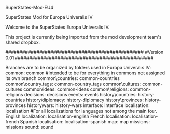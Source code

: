 
SuperStates-Mod-EU4

SuperStates Mod for Europa Univeralis IV

Welcome to the SuperStates Europa Univeralis IV.

This project is currently being imported from the mod development team's shared dropbox.

################################################# #Version 0.01 #################################################

Branches are to be organized by folders used in Europa Univeralis IV:
common: common                                #Intended to be for everything in commons not assigned its own branch
common\countries: common-countries
common\country_tags: common-country_tags
common\cultures: common-cultures
common\ideas: common-ideas
common\religions: common-religions
decisions: decisions
events: events
history\countries: history-countries
history\diplomacy: history-diplomacy
history\provinces: history-provinces
history\wars: history-wars
interface: interface
localisation: localisation                     #For all localizations for languages not among the main four.
English localization: localisation-english
French localisation: localisation-french
Spanish localisation: localisation-spanish
map: map
missions: missions
sound: sound
